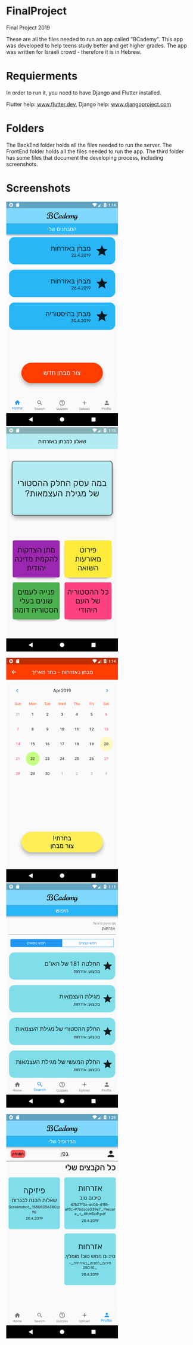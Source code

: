 # FinalProject
Final Project 2019

These are all the files needed to run an app called "BCademy".
This app was developed to help teens study better and get higher grades.
The app was written for Israeli crowd - therefore it is in Hebrew.

# Requierments
In order to run it, you need to have Django and Flutter installed.

Flutter help: www.flutter.dev,
Django help: www.djangoproject.com

# Folders
The BackEnd folder holds all the files needed to run the server.
The FrontEnd folder holds all the files needed to run the app.
The third folder has some files that document the developing process, including screenshots.

# Screenshots
<p><img src="פרויקט%20סיום/screenshots/Screenshot_1555766116.png" width="300" height="600" title="Main Screen"/>
<img src="פרויקט%20סיום/screenshots/Screenshot_1555766049.png" width="300" height="600" title="Quiz"/></p>

<p><img src="פרויקט%20סיום/screenshots/Screenshot_1555766097.png" width="300" height="600" title="Creating a new exam"/>
<img src="פרויקט%20סיום/screenshots/Screenshot_1555766137.png" width="300" height="600" title="Searching for material"/></p>

<img src="פרויקט%20סיום/screenshots/Screenshot_1555766975.png" width="300" height="600" title="My uploaded files"/>
